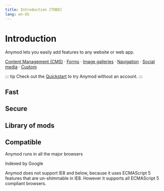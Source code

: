 ```yaml
---
title: Introduction [TODO]
lang: en-US
---
```


# Introduction

Anymod lets you easily add features to any website or web app.

[Content Management (CMS)](/guide/content-management-cms.html) &middot; [Forms](/guide/form.html) &middot; [Image galleries](/guide/image-gallery.html) &middot; [Navigation](/guide/navigation.html) &middot; [Social media](/guide/social-media.html) &middot; [Custom](/guide/custom-mods.html)

::: tip
Check out the [Quickstart](/guide/quickstart.html) to try Anymod without an account.
:::

<!-- {{ $page }} -->

## Fast

## Secure

## Library of mods

## Compatible

Anymod runs in all the major browsers

Indexed by Google

Anymod does not support IE8 and below, because it uses ECMAScript 5 features that are un-shimmable in IE8. However it supports all ECMAScript 5 compliant browsers.
